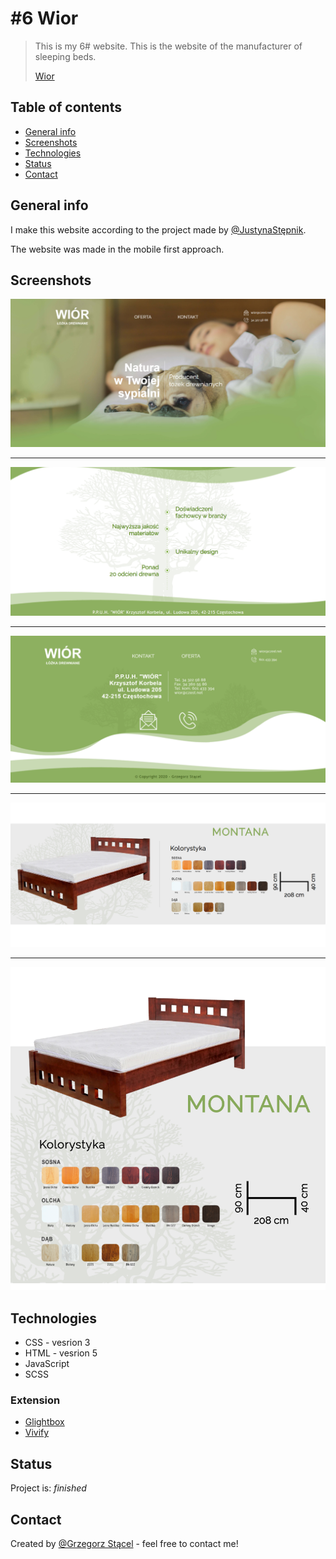 # #6 Wior
> This is my 6# website.
> This is the website of the manufacturer of sleeping beds.
>
> [Wior](http://provo.webd.pro/wior/index.html)


## Table of contents
* [General info](#general-info)
* [Screenshots](#screenshots)
* [Technologies](#technologies)
* [Status](#status)
* [Contact](#contact)

## General info
I make this website according to the project made by [@JustynaStępnik](mailto:justyna.stepnik@gmail.com).

The website was made in the mobile first approach.

## Screenshots
![Example screenshot](./img_readme/1.png)

***

![Example screenshot](./img_readme/2.png)

***

![Example screenshot](./img_readme/3.png)

***

![Example screenshot](./img_readme/4.png)

***

![Example screenshot](./img_readme/5.png)

## Technologies
* CSS - vesrion 3
* HTML - vesrion 5
* JavaScript
* SCSS

### Extension
* [Glightbox](https://biati-digital.github.io/glightbox/)
* [Vivify](http://vivify.mkcreative.cz/)

## Status
Project is: _finished_

## Contact
Created by [@Grzegorz Stącel](mailto:stacelgrzegorz@gmail.com) - feel free to contact me!
